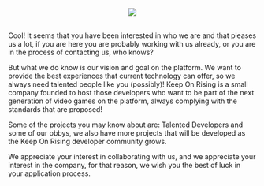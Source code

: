 <div align="center">
    <img src="https://user-images.githubusercontent.com/79207602/181598158-8c333511-c16e-4ec7-a61e-7c11e6ba0800.png">
</div>

</br>

Cool! It seems that you have been interested in who we are and that pleases us a lot, if you are here you are probably working with us already, or you are in the process of contacting us, who knows?

But what we do know is our vision and goal on the platform. We want to provide the best experiences that current technology can offer, so we always need talented people like you (possibly)! Keep On Rising is a small company founded to host those developers who want to be part of the next generation of video games on the platform, always complying with the standards that are proposed!

Some of the projects you may know about are: Talented Developers and some of our obbys, we also have more projects that will be developed as the Keep On Rising developer community grows.

We appreciate your interest in collaborating with us, and we appreciate your interest in the company, for that reason, we wish you the best of luck in your application process.
